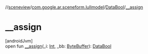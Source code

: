 //[sceneview](../../../index.md)/[com.google.ar.sceneform.lullmodel](../index.md)/[DataBool](index.md)/[__assign](__assign.md)

# __assign

[androidJvm]\
open fun [__assign](__assign.md)(_i: [Int](https://kotlinlang.org/api/latest/jvm/stdlib/kotlin/-int/index.html), _bb: [ByteBuffer](https://developer.android.com/reference/kotlin/java/nio/ByteBuffer.html)): [DataBool](index.md)
